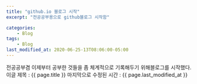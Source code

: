 ```yaml
---
title: "github.io 블로그 시작"
excerpt: "전공공부용으로 github블로그 시작함"

categories:
	- Blog
tags:
	- Blog
last_modified_at: 2020-06-25-13T08:06:00-05:00
---
```


전공공부겸 이제부터 공부한 것들을 좀 체계적으로 기록해두기 위해블로그를 시작했다.  
이글 제목 : {{ page.title }}
마지막으로 수정된 시간 : {{ page.last_modified_at }}
